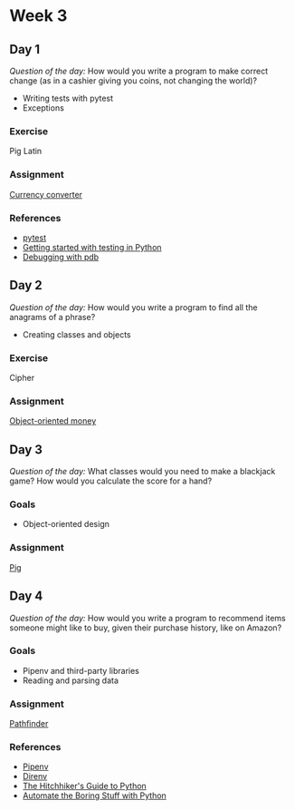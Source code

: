 # Week 3

## Day 1

_Question of the day:_ How would you write a program to make correct change (as in a cashier giving you coins, not changing the world)?

- Writing tests with pytest
- Exceptions

### Exercise

Pig Latin

### Assignment

[Currency converter](https://classroom.github.com/a/t75xK2FX)

### References

- [pytest](https://docs.pytest.org/en/latest/)
- [Getting started with testing in Python](https://realpython.com/python-testing/)
- [Debugging with pdb](https://realpython.com/python-debugging-pdb/)

## Day 2

_Question of the day:_ How would you write a program to find all the anagrams of a phrase?

- Creating classes and objects

### Exercise

Cipher

### Assignment

[Object-oriented money](https://classroom.github.com/a/JqltEwik)

## Day 3

_Question of the day:_ What classes would you need to make a blackjack game? How would you calculate the score for a hand?

### Goals

- Object-oriented design

### Assignment

[Pig](https://classroom.github.com/a/C_-VURmB)

## Day 4

_Question of the day:_ How would you write a program to recommend items someone might like to buy, given their purchase history, like on Amazon?

### Goals

- Pipenv and third-party libraries
- Reading and parsing data

### Assignment

[Pathfinder](https://classroom.github.com/a/TAZmPpof)

### References

- [Pipenv](https://pipenv.readthedocs.io/en/latest/)
- [Direnv](https://direnv.net/)
- [The Hitchhiker's Guide to Python](https://docs.python-guide.org/)
- [Automate the Boring Stuff with Python](https://automatetheboringstuff.com/)
